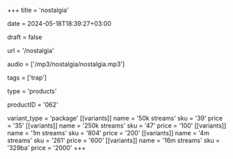 +++
title = 'nostalgia'

date = 2024-05-18T18:39:27+03:00

draft = false

url = '/nostalgia'

audio = ['/mp3/nostalgia/nostalgia.mp3']

tags = ['trap']

type = 'products'

productID = '062'

variant_type = 'package'
[[variants]]
name = '50k streams'
sku = '39'
price = '35'
[[variants]]
name = '250k streams'
sku = '47'
price = '100'
[[variants]]
name = '1m streams'
sku = '804'
price = '200'
[[variants]]
name = '4m streams'
sku = '261'
price = '600'
[[variants]]
name = '16m streams'
sku = '329ba'
price = '2000'
+++
